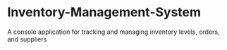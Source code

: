 # Inventory-Management-System
A console application for tracking and managing inventory levels, orders, and suppliers

